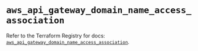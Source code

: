 # `aws_api_gateway_domain_name_access_association`

Refer to the Terraform Registry for docs: [`aws_api_gateway_domain_name_access_association`](https://registry.terraform.io/providers/hashicorp/aws/6.17.0/docs/resources/api_gateway_domain_name_access_association).
